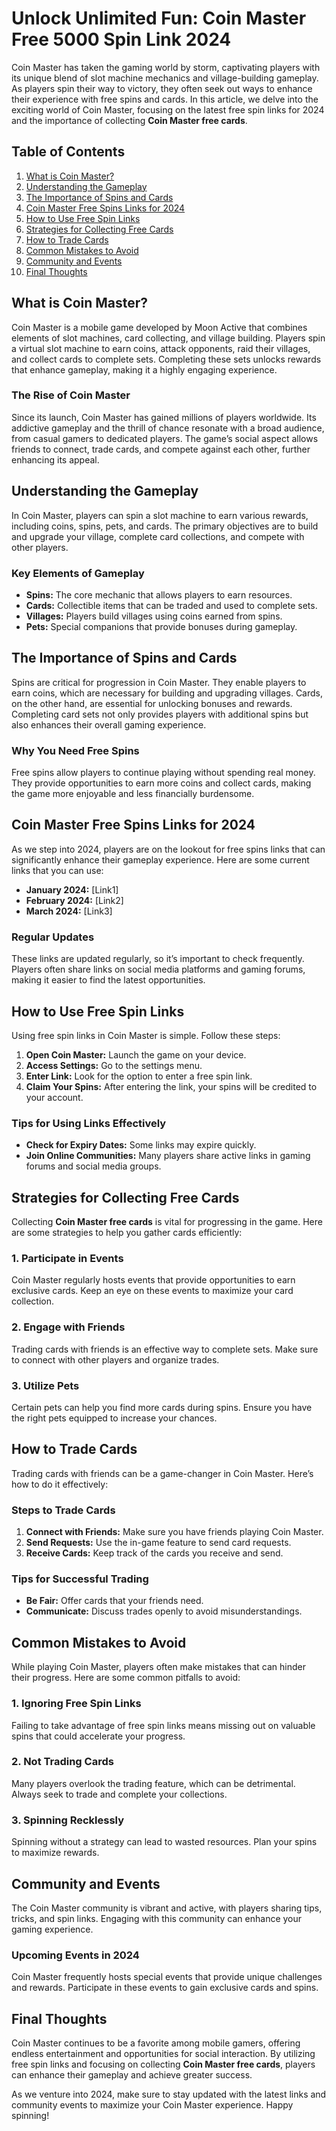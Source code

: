 # Unlock Unlimited Fun: Coin Master Free 5000 Spin Link 2024

Coin Master has taken the gaming world by storm, captivating players with its unique blend of slot machine mechanics and village-building gameplay. As players spin their way to victory, they often seek out ways to enhance their experience with free spins and cards. In this article, we delve into the exciting world of Coin Master, focusing on the latest free spin links for 2024 and the importance of collecting **Coin Master free cards**.

## Table of Contents
1. [What is Coin Master?](#what-is-coin-master)
2. [Understanding the Gameplay](#understanding-the-gameplay)
3. [The Importance of Spins and Cards](#the-importance-of-spins-and-cards)
4. [Coin Master Free Spins Links for 2024](#coin-master-free-spins-links-for-2024)
5. [How to Use Free Spin Links](#how-to-use-free-spin-links)
6. [Strategies for Collecting Free Cards](#strategies-for-collecting-free-cards)
7. [How to Trade Cards](#how-to-trade-cards)
8. [Common Mistakes to Avoid](#common-mistakes-to-avoid)
9. [Community and Events](#community-and-events)
10. [Final Thoughts](#final-thoughts)

## What is Coin Master?

Coin Master is a mobile game developed by Moon Active that combines elements of slot machines, card collecting, and village building. Players spin a virtual slot machine to earn coins, attack opponents, raid their villages, and collect cards to complete sets. Completing these sets unlocks rewards that enhance gameplay, making it a highly engaging experience.

### The Rise of Coin Master

Since its launch, Coin Master has gained millions of players worldwide. Its addictive gameplay and the thrill of chance resonate with a broad audience, from casual gamers to dedicated players. The game’s social aspect allows friends to connect, trade cards, and compete against each other, further enhancing its appeal.

## Understanding the Gameplay

In Coin Master, players can spin a slot machine to earn various rewards, including coins, spins, pets, and cards. The primary objectives are to build and upgrade your village, complete card collections, and compete with other players.

### Key Elements of Gameplay

- **Spins:** The core mechanic that allows players to earn resources.
- **Cards:** Collectible items that can be traded and used to complete sets.
- **Villages:** Players build villages using coins earned from spins.
- **Pets:** Special companions that provide bonuses during gameplay.

## The Importance of Spins and Cards

Spins are critical for progression in Coin Master. They enable players to earn coins, which are necessary for building and upgrading villages. Cards, on the other hand, are essential for unlocking bonuses and rewards. Completing card sets not only provides players with additional spins but also enhances their overall gaming experience.

### Why You Need Free Spins

Free spins allow players to continue playing without spending real money. They provide opportunities to earn more coins and collect cards, making the game more enjoyable and less financially burdensome. 

## Coin Master Free Spins Links for 2024

As we step into 2024, players are on the lookout for free spins links that can significantly enhance their gameplay experience. Here are some current links that you can use:

- **January 2024:** [Link1]
- **February 2024:** [Link2]
- **March 2024:** [Link3]

### Regular Updates

These links are updated regularly, so it’s important to check frequently. Players often share links on social media platforms and gaming forums, making it easier to find the latest opportunities.

## How to Use Free Spin Links

Using free spin links in Coin Master is simple. Follow these steps:

1. **Open Coin Master:** Launch the game on your device.
2. **Access Settings:** Go to the settings menu.
3. **Enter Link:** Look for the option to enter a free spin link.
4. **Claim Your Spins:** After entering the link, your spins will be credited to your account.

### Tips for Using Links Effectively

- **Check for Expiry Dates:** Some links may expire quickly.
- **Join Online Communities:** Many players share active links in gaming forums and social media groups.

## Strategies for Collecting Free Cards

Collecting **Coin Master free cards** is vital for progressing in the game. Here are some strategies to help you gather cards efficiently:

### 1. Participate in Events

Coin Master regularly hosts events that provide opportunities to earn exclusive cards. Keep an eye on these events to maximize your card collection.

### 2. Engage with Friends

Trading cards with friends is an effective way to complete sets. Make sure to connect with other players and organize trades.

### 3. Utilize Pets

Certain pets can help you find more cards during spins. Ensure you have the right pets equipped to increase your chances.

## How to Trade Cards

Trading cards with friends can be a game-changer in Coin Master. Here’s how to do it effectively:

### Steps to Trade Cards

1. **Connect with Friends:** Make sure you have friends playing Coin Master.
2. **Send Requests:** Use the in-game feature to send card requests.
3. **Receive Cards:** Keep track of the cards you receive and send.

### Tips for Successful Trading

- **Be Fair:** Offer cards that your friends need.
- **Communicate:** Discuss trades openly to avoid misunderstandings.

## Common Mistakes to Avoid

While playing Coin Master, players often make mistakes that can hinder their progress. Here are some common pitfalls to avoid:

### 1. Ignoring Free Spin Links

Failing to take advantage of free spin links means missing out on valuable spins that could accelerate your progress.

### 2. Not Trading Cards

Many players overlook the trading feature, which can be detrimental. Always seek to trade and complete your collections.

### 3. Spinning Recklessly

Spinning without a strategy can lead to wasted resources. Plan your spins to maximize rewards.

## Community and Events

The Coin Master community is vibrant and active, with players sharing tips, tricks, and spin links. Engaging with this community can enhance your gaming experience.

### Upcoming Events in 2024

Coin Master frequently hosts special events that provide unique challenges and rewards. Participate in these events to gain exclusive cards and spins.

## Final Thoughts

Coin Master continues to be a favorite among mobile gamers, offering endless entertainment and opportunities for social interaction. By utilizing free spin links and focusing on collecting **Coin Master free cards**, players can enhance their gameplay and achieve greater success.

As we venture into 2024, make sure to stay updated with the latest links and community events to maximize your Coin Master experience. Happy spinning!

